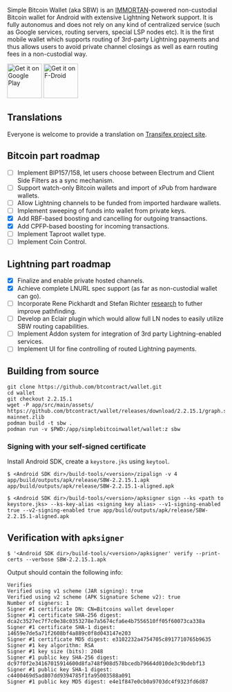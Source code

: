 Simple Bitcoin Wallet (aka SBW) is an [IMMORTAN](https://github.com/btcontract/IMMORTAN)-powered non-custodial Bitcoin wallet for Android with extensive Lightning Network support. It is fully autonomus and does not rely on any kind of centralized service (such as Google services, routing servers, special LSP nodes etc). It is the first mobile wallet which supports routing of 3rd-party Lightning payments and thus allows users to avoid private channel closings as well as earn routing fees in a non-custodial way.    

<a href="https://play.google.com/store/apps/details?id=com.btcontract.wallet"><img alt="Get it on Google Play" src="https://play.google.com/intl/en_us/badges/images/apps/en-play-badge.png" height="80pt"/></a>&nbsp;<a href="https://f-droid.org/repository/browse/?fdid=com.btcontract.wallet"><img alt="Get it on F-Droid" src="https://f-droid.org/wiki/images/5/55/F-Droid-button_get-it-on_bigger.png" height="80pt"/></a>  

## Translations

Everyone is welcome to provide a translation on [Transifex project site](https://www.transifex.com/simple-bitcoin-wallet/simple-bitcoin-wallet-for-android/).

## Bitcoin part roadmap

- [ ] Implement BIP157/158, let users choose between Electrum and Client Side Filters as a sync mechanism.
- [ ] Support watch-only Bitcoin wallets and import of xPub from hardware wallets.
- [ ] Allow Lightning channels to be funded from imported hardware wallets.
- [ ] Implement sweeping of funds into wallet from private keys.
- [x] Add RBF-based boosting and cancelling for outgoing transactions.
- [x] Add CPFP-based boosting for incoming transactions.
- [ ] Implement Taproot wallet type.
- [ ] Implement Coin Control.

## Lightning part roadmap

- [x] Finalize and enable private hosted channels.
- [x] Achieve complete LNURL spec support (as far as non-custodial wallet can go).
- [ ] Incorporate Rene Pickhardt and Stefan Richter [research](https://arxiv.org/abs/2107.05322) to futher improve pathfinding.
- [ ] Develop an Eclair plugin which would allow full LN nodes to easily utilize SBW routing capabilities.
- [ ] Implement Addon system for integration of 3rd party Lightning-enabled services.
- [ ] Implement UI for fine controlling of routed Lightning payments.

## Building from source

```
git clone https://github.com/btcontract/wallet.git
cd wallet
git checkout 2.2.15.1
wget -P app/src/main/assets/ https://github.com/btcontract/wallet/releases/download/2.2.15.1/graph.snapshot-mainnet.zlib
podman build -t sbw .
podman run -v $PWD:/app/simplebitcoinwallet/wallet:z sbw
```

### Signing with your self-signed certificate

Install Android SDK, create a `keystore.jks` using `keytool`.

```
$ <Android SDK dir>/build-tools/<version>/zipalign -v 4 app/build/outputs/apk/release/SBW-2.2.15.1.apk app/build/outputs/apk/release/SBW-2.2.15.1-aligned.apk

$ <Android SDK dir>/build-tools/<version>/apksigner sign --ks <path to keystore.jks> --ks-key-alias <signing key alias> --v1-signing-enabled true --v2-signing-enabled true app/build/outputs/apk/release/SBW-2.2.15.1-aligned.apk
```

## Verification with `apksigner`

```
$ '<Android SDK dir>/build-tools/<version>/apksigner' verify --print-certs --verbose SBW-2.2.15.1.apk
```

Output should contain the following info:

```
Verifies
Verified using v1 scheme (JAR signing): true
Verified using v2 scheme (APK Signature Scheme v2): true
Number of signers: 1
Signer #1 certificate DN: CN=Bitcoins wallet developer
Signer #1 certificate SHA-256 digest: dca2c3527ec7f7c0e38c0353278e7a5674cfa6e4b7556510ff05f60073ca338a
Signer #1 certificate SHA-1 digest: 14659e7de5a71f2608bf4a889c0f8d043147e203
Signer #1 certificate MD5 digest: e3102232a4754705c8917710765b9635
Signer #1 key algorithm: RSA
Signer #1 key size (bits): 2048
Signer #1 public key SHA-256 digest: dc97f0f2e34167015914600d8fa748f908d578bcedb79664d010de3c9bdebf13
Signer #1 public key SHA-1 digest: c4400469d5ad807dd9394785f1fa95003588a091
Signer #1 public key MD5 digest: e4e1f847e0cb0a9703dc4f9323fd6d87
```